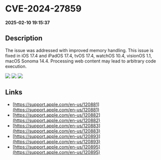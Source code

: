 # CVE-2024-27859

**2025-02-10 19:15:37**

## Description
The issue was addressed with improved memory handling. This issue is fixed in iOS 17.4 and iPadOS 17.4, tvOS 17.4, watchOS 10.4, visionOS 1.1, macOS Sonoma 14.4. Processing web content may lead to arbitrary code execution.

![](https://img.shields.io/static/v1?label=Score&message=8.8&color=red)
![](https://img.shields.io/static/v1?label=Severity&message=HIGH&color=red)
![](https://img.shields.io/static/v1?label=CWE&message=RCE&color=green)

## Links
- [https://support.apple.com/en-us/120881](https://support.apple.com/en-us/120881)
- [https://support.apple.com/en-us/120882](https://support.apple.com/en-us/120882)
- [https://support.apple.com/en-us/120883](https://support.apple.com/en-us/120883)
- [https://support.apple.com/en-us/120893](https://support.apple.com/en-us/120893)
- [https://support.apple.com/en-us/120895](https://support.apple.com/en-us/120895)
